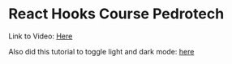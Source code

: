 # React Hooks Course Pedrotech

Link to Video: [Here](https://www.youtube.com/watch?v=LlvBzyy-558)

Also did this tutorial to toggle light and dark mode: [here](https://www.youtube.com/watch?v=VzF2iTTc0MA)